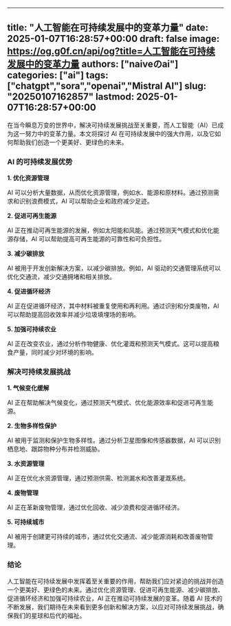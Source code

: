 
---
title: "人工智能在可持续发展中的变革力量"
date: 2025-01-07T16:28:57+00:00
draft: false
image: https://og.g0f.cn/api/og?title=人工智能在可持续发展中的变革力量
authors: ["naiveのai"]
categories: ["ai"]
tags: ["chatgpt","sora","openai","Mistral AI"]
slug: "20250107162857"
lastmod: 2025-01-07T16:28:57+00:00
---
在当今瞬息万变的世界中，解决可持续发展挑战至关重要，而人工智能（AI）已成为这一努力中的变革力量。本文将探讨 AI 在可持续发展中的强大作用，以及它如何帮助我们创造一个更美好、更绿色的未来。

### AI 的可持续发展优势

**1. 优化资源管理**

AI 可以分析大量数据，从而优化资源管理，例如水、能源和原材料。通过预测需求和识别浪费模式，AI 可以帮助企业和政府减少足迹。

**2. 促进可再生能源**

AI 正在推动可再生能源的发展，例如太阳能和风能。通过预测天气模式和优化能源存储，AI 可以帮助提高可再生能源的可靠性和可负担性。

**3. 减少碳排放**

AI 被用于开发创新解决方案，以减少碳排放。例如，AI 驱动的交通管理系统可以优化交通流，减少交通拥堵和相关排放。

**4. 促进循环经济**

AI 正在促进循环经济，其中材料被重复使用和再利用。通过识别和分类废物，AI 可以帮助提高回收效率并减少垃圾填埋场的影响。

**5. 加强可持续农业**

AI 正在改变农业，通过分析作物健康、优化灌溉和预测天气模式。这可以提高粮食产量，同时减少对环境的影响。

### 解决可持续发展挑战

**1. 气候变化缓解**

AI 正在帮助解决气候变化，通过预测天气模式、优化能源效率和促进可再生能源。

**2. 生物多样性保护**

AI 被用于监测和保护生物多样性。通过分析卫星图像和传感器数据，AI 可以识别栖息地、跟踪物种分布并检测威胁。

**3. 水资源管理**

AI 正在优化水资源管理，通过预测供需、检测漏水和改善灌溉系统。

**4. 废物管理**

AI 正在革新废物管理，通过优化回收、减少浪费和促进循环经济。

**5. 可持续城市**

AI 被用于创建更可持续的城市，通过优化交通流、减少能源消耗和改善废物管理。

### 结论

人工智能在可持续发展中发挥着至关重要的作用，帮助我们应对紧迫的挑战并创造一个更美好、更绿色的未来。通过优化资源管理、促进可再生能源、减少碳排放、促进循环经济和加强可持续农业，AI 正在推动可持续发展的变革。随着 AI 技术的不断发展，我们期待在未来看到更多创新和解决方案，以应对可持续发展挑战，确保我们的星球和后代的福祉。